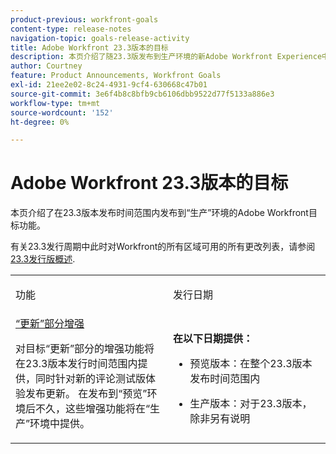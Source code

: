 ```yaml
---
product-previous: workfront-goals
content-type: release-notes
navigation-topic: goals-release-activity
title: Adobe Workfront 23.3版本的目标
description: 本页介绍了随23.3版发布到生产环境的新Adobe Workfront Experience中有关Adobe Workfront目标功能的信息。
author: Courtney
feature: Product Announcements, Workfront Goals
exl-id: 21ee2e02-8c24-4931-9cf4-630668c47b01
source-git-commit: 3e6f4b8c8bfb9cb6106dbb9522d77f5133a886e3
workflow-type: tm+mt
source-wordcount: '152'
ht-degree: 0%

---
```


# Adobe Workfront 23.3版本的目标

本页介绍了在23.3版本发布时间范围内发布到“生产”环境的Adobe Workfront目标功能。

有关23.3发行周期中此时对Workfront的所有区域可用的所有更改列表，请参阅 [23.3发行版概述](/help/quicksilver/product-announcements/product-releases/23.3-release-activity/23-3-release-overview.md).

<table>
            <col style="width: 50%;" />
            <col style="width: 50%;" />
            <tbody>
                <tr>
                    <td>
                        <p><span class="bold">功能</span>
                        </p>
                    </td>
                    <td>
                        <p><span class="bold">发行日期</span>
                        </p>
                    </td>
                </tr>
                <tr>
                    <td>
                        <a href="/help/quicksilver/product-announcements/product-releases/goals-release-activity/goals-23-3-release/goals-23-3-may-5.md">“更新”部分增强</a></p>
                        <p>对目标“更新”部分的增强功能将在23.3版本发行时间范围内提供，同时针对新的评论测试版体验发布更新。 在发布到“预览”环境后不久，这些增强功能将在“生产”环境中提供。</p>
                    </td>
                    <td><p><b>在以下日期提供：</b></p>
                     <p>
                        </p>
                        <ul>
                            <li>
                                <p>预览版本：在整个23.3版本发布时间范围内<br /></p>
                            </li>
                            <li>
                                <p><span class="preview">生产版本：对于23.3版本，除非另有说明</span></p>
                            </li>
                        </ul>
                    </td>
                </tr>
            </tbody>
        </table>
